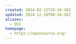 ```yaml
---
created: 2024-02-12T10:20:30Z
updated: 2024-12-10T08:34:56Z
aliases:
  - OSI
homepage:
  - https://opensource.org/
---
```

